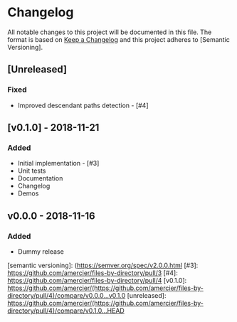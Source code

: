 # Changelog

All notable changes to this project will be documented in this file. The format is based on
[Keep a Changelog] and this project adheres to [Semantic Versioning].

## [Unreleased]

### Fixed

- Improved descendant paths detection - [#4]

## [v0.1.0] - 2018-11-21

### Added

- Initial implementation - [#3]
- Unit tests
- Documentation
- Changelog
- Demos

## v0.0.0 - 2018-11-16

### Added

- Dummy release

[keep a changelog]: https://keepachangelog.com/en/1.0.0/
[semantic versioning]: (https://semver.org/spec/v2.0.0.html
[#3]: https://github.com/amercier/files-by-directory/pull/3
[#4]: https://github.com/amercier/files-by-directory/pull/4
[v0.1.0]: https://github.com/amercier/(https://github.com/amercier/files-by-directory/pull/4)/compare/v0.0.0...v0.1.0
[unreleased]: https://github.com/amercier/(https://github.com/amercier/files-by-directory/pull/4)/compare/v0.1.0...HEAD
